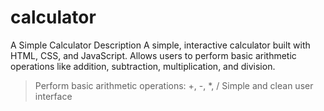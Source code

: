 # calculator
A Simple Calculator
Description
A simple, interactive calculator built with HTML, CSS, and JavaScript. Allows users to perform basic arithmetic operations like addition, subtraction, multiplication, and division.


> Perform basic arithmetic operations: +, -, *, /
> Simple and clean user interface



